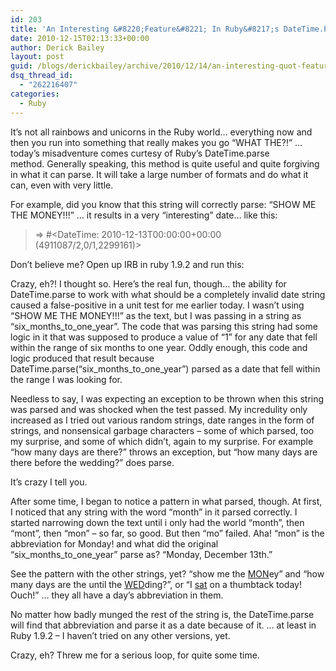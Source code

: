 ```yaml
---
id: 203
title: 'An Interesting &#8220;Feature&#8221; In Ruby&#8217;s DateTime.Parse'
date: 2010-12-15T02:13:33+00:00
author: Derick Bailey
layout: post
guid: /blogs/derickbailey/archive/2010/12/14/an-interesting-quot-feature-quot-in-ruby-s-datetime-parse.aspx
dsq_thread_id:
  - "262216407"
categories:
  - Ruby
---
```

It&#8217;s not all rainbows and unicorns in the Ruby world&#8230; everything now and then you run into something that really makes you go &#8220;WHAT THE?!&#8221; &#8230; today&#8217;s misadventure comes curtesy of Ruby&#8217;s DateTime.parse method. Generally speaking, this method is quite useful and quite forgiving in what it can parse. It will take a large number of formats and do what it can, even with very little.

For example, did you know that this string will correctly parse: &#8220;SHOW ME THE MONEY!!!&#8221; &#8230; it results in a very &#8220;interesting&#8221; date&#8230; like this:

> => #<DateTime: 2010-12-13T00:00:00+00:00 (4911087/2,0/1,2299161)>

Don&#8217;t believe me? Open up IRB in ruby 1.9.2 and run this:</p> 

Crazy, eh?! I thought so. Here&#8217;s the real fun, though&#8230; the ability for DateTime.parse to work with what should be a completely invalid date string caused a false-positive in a unit test for me earlier today. I wasn&#8217;t using &#8220;SHOW ME THE MONEY!!!&#8221; as the text, but I was passing in a string as &#8220;six\_months\_to\_one\_year&#8221;. The code that was parsing this string had some logic in it that was supposed to produce a value of &#8220;1&#8221; for any date that fell within the range of six months to one year. Oddly enough, this code and logic produced that result because DateTime.parse(&#8220;six\_months\_to\_one\_year&#8221;) parsed as a date that fell within the range I was looking for.

Needless to say, I was expecting an exception to be thrown when this string was parsed and was shocked when the test passed. My incredulity only increased as I tried out various random strings, date ranges in the form of strings, and nonsensical garbage characters &#8211; some of which parsed, too my surprise, and some of which didn&#8217;t, again to my surprise. For example &#8220;how many days are there?&#8221; throws an exception, but &#8220;how many days are there before the wedding?&#8221; does parse.

It&#8217;s crazy I tell you.

After some time, I began to notice a pattern in what parsed, though. At first, I noticed that any string with the word &#8220;month&#8221; in it parsed correctly. I started narrowing down the text until i only had the world &#8220;month&#8221;, then &#8220;mont&#8221;, then &#8220;mon&#8221; &#8211; so far, so good. But then &#8220;mo&#8221; failed. Aha! &#8220;mon&#8221; is the abbreviation for Monday! and what did the original &#8220;six\_months\_to\_one\_year&#8221; parse as? &#8220;Monday, December 13th.&#8221;

See the pattern with the other strings, yet? &#8220;show me the <span style="text-decoration: underline">MON</span>ey&#8221; and &#8220;how many days are the until the <span style="text-decoration: underline">WED</span>ding?&#8221;, or &#8220;I <span style="text-decoration: underline">sat</span> on a thumbtack today! Ouch!&#8221; &#8230; they all have a day&#8217;s abbreviation in them.

No matter how badly munged the rest of the string is, the DateTime.parse will find that abbreviation and parse it as a date because of it. &#8230; at least in Ruby 1.9.2 &#8211; I haven&#8217;t tried on any other versions, yet.

Crazy, eh? Threw me for a serious loop, for quite some time.

 

 